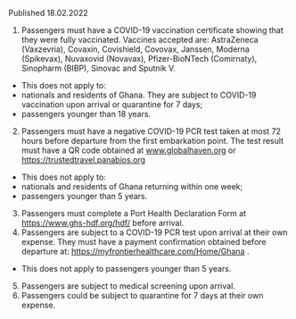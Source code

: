 Published 18.02.2022
1. Passengers must have a COVID-19 vaccination certificate showing that they were fully vaccinated. Vaccines accepted are: AstraZeneca (Vaxzevria), Covaxin, Covishield, Covovax, Janssen, Moderna (Spikevax), Nuvaxovid (Novavax), Pfizer-BioNTech (Comirnaty), Sinopharm (BIBP), Sinovac and Sputnik V.
- This does not apply to:
- nationals and residents of Ghana. They are subject to COVID-19 vaccination upon arrival or quarantine for 7 days;
- passengers younger than 18 years.
2. Passengers must have a negative COVID-19 PCR test taken at most 72 hours before departure from the first embarkation point. The test result must have a QR code obtained at <a href="http://www.globalhaven.org">www.globalhaven.org</a> or <a href="https://trustedtravel.panabios.org">https://trustedtravel.panabios.org</a>
- This does not apply to:
- nationals and residents of Ghana returning within one week;
- passengers younger than 5 years.
3. Passengers must complete a Port Health Declaration Form at <a href="https://www.ghs-hdf.org/hdf/">https://www.ghs-hdf.org/hdf/</a> before arrival.
4. Passengers are subject to a COVID-19 PCR test upon arrival at their own expense. They must have a payment confirmation obtained before departure at: <a href="https://myfrontierhealthcare.com/Home/Ghana">https://myfrontierhealthcare.com/Home/Ghana</a> .
- This does not apply to passengers younger than 5 years.
5. Passengers are subject to medical screening upon arrival.
6. Passengers could be subject to quarantine for 7 days at their own expense.